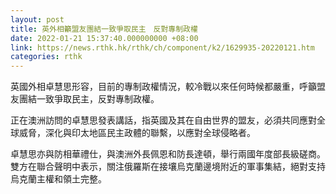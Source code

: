 ```yaml
---
layout: post
title: 英外相籲盟友團結一致爭取民主　反對專制政權
date: 2022-01-21 15:37:40.000000000 +08:00
link: https://news.rthk.hk/rthk/ch/component/k2/1629935-20220121.htm
categories: rthk
---
```


英國外相卓慧思形容，目前的專制政權情況，較冷戰以來任何時候都嚴重，呼籲盟友團結一致爭取民主，反對專制政權。

正在澳洲訪問的卓慧思發表講話，指英國及其在自由世界的盟友，必須共同應對全球威脅，深化與印太地區民主政體的聯繫，以應對全球侵略者。

卓慧思亦與防相華禮仕，與澳洲外長佩恩和防長達頓，舉行兩國年度部長級磋商。雙方在聯合聲明中表示，關注俄羅斯在接壤烏克蘭邊境附近的軍事集結，絕對支持烏克蘭主權和領土完整。
